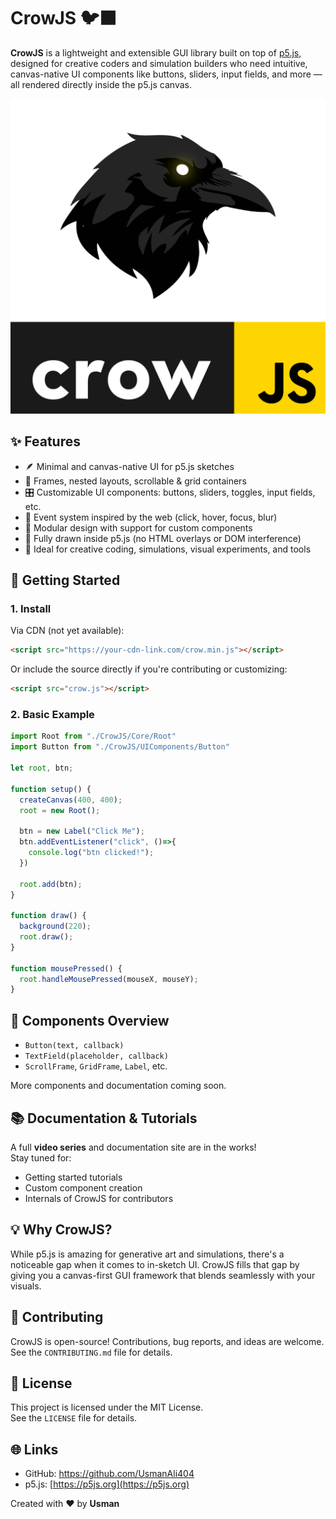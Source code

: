 # CrowJS 🐦‍⬛
**CrowJS** is a lightweight and extensible GUI library built on top of [p5.js](https://p5js.org/), designed for creative coders and simulation builders who need intuitive, canvas-native UI components like buttons, sliders, input fields, and more — all rendered directly inside the p5.js canvas.

![Logo](/crowjs-01-01.png)

## ✨ Features
- 🪶 Minimal and canvas-native UI for p5.js sketches  
- 🧱 Frames, nested layouts, scrollable & grid containers  
- 🎛️ Customizable UI components: buttons, sliders, toggles, input fields, etc.  
- 🧠 Event system inspired by the web (click, hover, focus, blur)  
- 🧩 Modular design with support for custom components  
- 🎨 Fully drawn inside p5.js (no HTML overlays or DOM interference)  
- 🧪 Ideal for creative coding, simulations, visual experiments, and tools  

## 🚀 Getting Started

### 1. Install

Via CDN (not yet available):
```html
<script src="https://your-cdn-link.com/crow.min.js"></script>
```

Or include the source directly if you're contributing or customizing:
```html
<script src="crow.js"></script>
```

### 2. Basic Example
```javascript
import Root from "./CrowJS/Core/Root"
import Button from "./CrowJS/UIComponents/Button"

let root, btn;

function setup() {
  createCanvas(400, 400);
  root = new Root();

  btn = new Label("Click Me");
  btn.addEventListener("click", ()=>{
    console.log("btn clicked!");
  })

  root.add(btn);
}

function draw() {
  background(220);
  root.draw();
}

function mousePressed() {
  root.handleMousePressed(mouseX, mouseY);
}
```

## 🧰 Components Overview
- `Button(text, callback)`   
- `TextField(placeholder, callback)`  
- `ScrollFrame`, `GridFrame`, `Label`, etc.  

More components and documentation coming soon.

## 📚 Documentation & Tutorials
A full **video series** and documentation site are in the works!  
Stay tuned for:  
- Getting started tutorials  
- Custom component creation  
- Internals of CrowJS for contributors  

## 💡 Why CrowJS?
While p5.js is amazing for generative art and simulations, there's a noticeable gap when it comes to in-sketch UI. CrowJS fills that gap by giving you a canvas-first GUI framework that blends seamlessly with your visuals.

## 🤝 Contributing
CrowJS is open-source! Contributions, bug reports, and ideas are welcome.  
See the `CONTRIBUTING.md` file for details.

## 📄 License
This project is licensed under the MIT License.  
See the `LICENSE` file for details.

## 🌐 Links
- GitHub: https://github.com/UsmanAli404
- p5.js: [https://p5js.org](https://p5js.org)

Created with ❤️ by **Usman**
